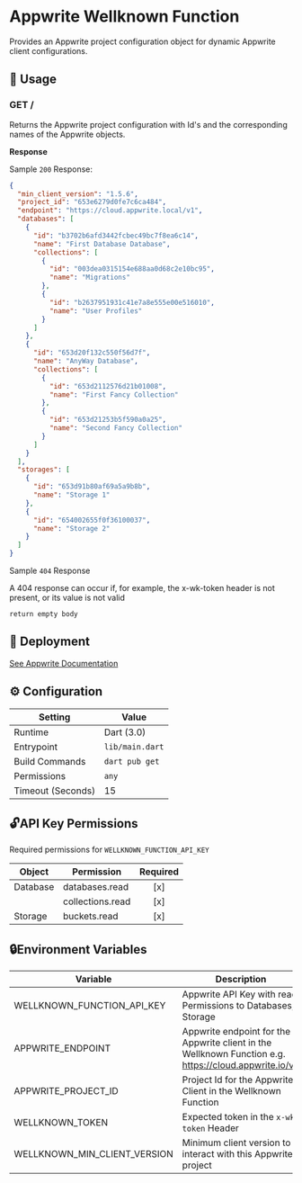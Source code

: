 # Appwrite Wellknown Function

Provides an Appwrite project configuration object for dynamic Appwrite client configurations.

## 🧰 Usage

### GET /

Returns the Appwrite project configuration with Id's and the corresponding names of the Appwrite objects.

**Response**

Sample `200` Response:

```json
{
  "min_client_version": "1.5.6",
  "project_id": "653e6279d0fe7c6ca484",
  "endpoint": "https://cloud.appwrite.local/v1",
  "databases": [
    {
      "id": "b3702b6afd3442fcbec49bc7f8ea6c14",
      "name": "First Database Database",
      "collections": [
        {
          "id": "003dea0315154e688aa0d68c2e10bc95",
          "name": "Migrations"
        },
        {
          "id": "b2637951931c41e7a8e555e00e516010",
          "name": "User Profiles"
        }
      ]
    },
    {
      "id": "653d20f132c550f56d7f",
      "name": "AnyWay Database",
      "collections": [
        {
          "id": "653d2112576d21b01008",
          "name": "First Fancy Collection"
        },
        {
          "id": "653d21253b5f590a0a25",
          "name": "Second Fancy Collection"
        }
      ]
    }
  ],
  "storages": [
    {
      "id": "653d91b80af69a5a9b8b",
      "name": "Storage 1"
    },
    {
      "id": "654002655f0f36100037",
      "name": "Storage 2"
    }
  ]
}
```

Sample `404` Response

A 404 response can occur if, for example, the x-wk-token header is not present, or its value is not valid

```text
return empty body
```

## 🏢 Deployment

[See Appwrite Documentation](https://appwrite.io/docs/products/functions#)

## ⚙️ Configuration

| Setting           | Value           |
|-------------------|-----------------|
| Runtime           | Dart (3.0)      |
| Entrypoint        | `lib/main.dart` |
| Build Commands    | `dart pub get`  |
| Permissions       | `any`           |
| Timeout (Seconds) | 15              |

## 🔓API Key Permissions

Required permissions for `WELLKNOWN_FUNCTION_API_KEY`

| Object   | Permission       | Required |
|----------|------------------|:--------:|
| Database | databases.read   |   [x]    |
|          | collections.read |   [x]    |
| Storage  | buckets.read     |   [x]    |



## 🔒Environment Variables

| Variable                     | Description                                                                                           |
|------------------------------|-------------------------------------------------------------------------------------------------------|
| WELLKNOWN_FUNCTION_API_KEY   | Appwrite API Key with read Permissions to Databases, Storage                                          |
| APPWRITE_ENDPOINT            | Appwrite endpoint for the Appwrite client in the Wellknown Function e.g. https://cloud.appwrite.io/v1 |
| APPWRITE_PROJECT_ID          | Project Id for the Appwrite Client in the Wellknown Function                                          |
| WELLKNOWN_TOKEN              | Expected token in the `x-wk-token` Header                                                             |
| WELLKNOWN_MIN_CLIENT_VERSION | Minimum client version to interact with this Appwrite project                                         |

